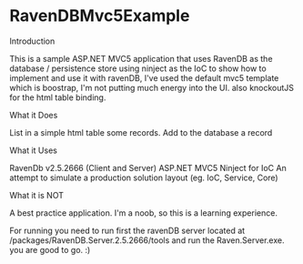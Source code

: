 RavenDBMvc5Example
==================

Introduction

This is a sample ASP.NET MVC5 application that uses RavenDB as the database / persistence store using ninject
as the IoC to show how to implement and use it with ravenDB, I've used the default mvc5 template which is boostrap,
I'm not putting much energy into the UI. also knockoutJS for the html table binding.

What it Does

List in a simple html table some records.
Add to the database a record

What it Uses

RavenDb v2.5.2666 (Client and Server)
ASP.NET MVC5
Ninject for IoC
An attempt to simulate a production solution layout (eg. IoC, Service, Core)

What it is NOT

A best practice application. I'm a noob, so this is a learning experience.

For running you need to run first the ravenDB server located at /packages/RavenDB.Server.2.5.2666/tools and run the
Raven.Server.exe. you are good to go. :)
